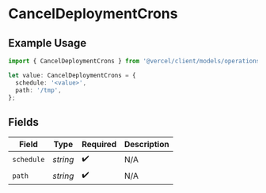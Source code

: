 # CancelDeploymentCrons

## Example Usage

```typescript
import { CancelDeploymentCrons } from '@vercel/client/models/operations';

let value: CancelDeploymentCrons = {
  schedule: '<value>',
  path: '/tmp',
};
```

## Fields

| Field      | Type     | Required           | Description |
| ---------- | -------- | ------------------ | ----------- |
| `schedule` | _string_ | :heavy_check_mark: | N/A         |
| `path`     | _string_ | :heavy_check_mark: | N/A         |
